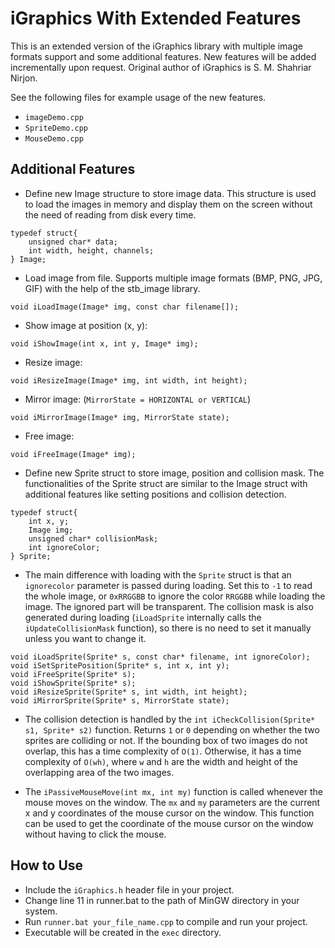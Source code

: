 # iGraphics With Extended Features

This is an extended version of the iGraphics library with multiple image formats support and some additional features. New features will be added incrementally upon request. Original author of iGraphics is S. M. Shahriar Nirjon.

See the following files for example usage of the new features.
- `imageDemo.cpp`
- `SpriteDemo.cpp`
- `MouseDemo.cpp`

## Additional Features
- Define new Image structure to store image data. This structure is used to load the images in memory and display them on the screen without the need of reading from disk  every time.
```
typedef struct{
    unsigned char* data;
    int width, height, channels;
} Image;
```
- Load image from file. Supports multiple image formats (BMP, PNG, JPG, GIF) with the help of the stb_image library.
```
void iLoadImage(Image* img, const char filename[]);
```
- Show image at position (x, y):
```
void iShowImage(int x, int y, Image* img);
```
- Resize image:
```
void iResizeImage(Image* img, int width, int height);
```
- Mirror image: (`MirrorState = HORIZONTAL or VERTICAL`)
```
void iMirrorImage(Image* img, MirrorState state);
```
- Free image:
```
void iFreeImage(Image* img);
```
- Define new Sprite struct to store image, position and collision mask. The functionalities of the Sprite struct are similar to the Image struct with additional features like setting positions and collision detection.
```
typedef struct{
    int x, y;
    Image img;
    unsigned char* collisionMask;
    int ignoreColor;
} Sprite;
```
- The main difference with loading with the `Sprite` struct is that an `ignorecolor` parameter is passed during loading. Set this to `-1` to read the whole image, or `0xRRGGBB` to ignore the color `RRGGBB` while loading the image. The ignored part will be transparent. The collision mask is also generated during loading (`iLoadSprite` internally calls the `iUpdateCollisionMask` function), so there is no need to set it manually unless you want to change it.
```
void iLoadSprite(Sprite* s, const char* filename, int ignoreColor);
void iSetSpritePosition(Sprite* s, int x, int y);
void iFreeSprite(Sprite* s);
void iShowSprite(Sprite* s);
void iResizeSprite(Sprite* s, int width, int height);
void iMirrorSprite(Sprite* s, MirrorState state);
```

- The collision detection is handled by the `int iCheckCollision(Sprite* s1, Sprite* s2)` function. Returns `1` or `0` depending on whether the two sprites are colliding or not. If the bounding box of two images do not overlap, this has a time complexity of `O(1)`. Otherwise, it has a time complexity of `O(wh)`, where `w` and `h` are the width and height of the overlapping area of the two images.

- The `iPassiveMouseMove(int mx, int my)` function is called whenever the mouse moves on the window. The `mx` and `my` parameters are the current x and y coordinates of the mouse cursor on the window. This function can be used to get the coordinate of the mouse cursor on the window without having to click the mouse.

## How to Use
- Include the `iGraphics.h` header file in your project.
- Change line 11 in runner.bat to the path of MinGW directory in your system.
- Run `runner.bat your_file_name.cpp` to compile and run your project.
- Executable will be created in the `exec` directory.